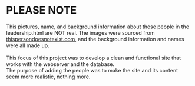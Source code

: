 # PLEASE NOTE
This pictures, name, and background information about these people in the leadership.html are NOT real.
The images were sourced from <a href="https://thispersondoesnotexist.com">thispersondoesnotexist.com</a>,
 and the background information and names were all made up. <br>
<br>
This focus of this project was to develop a clean and functional site that works with the webserver and the database.<br>
The purpose of adding the people was to make the site and its content seem more realistic, nothing more.
